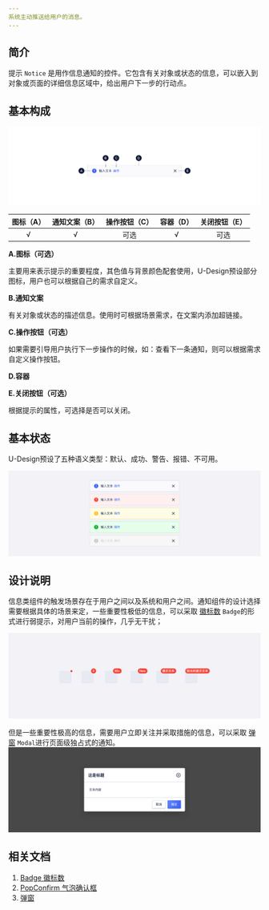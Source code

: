 ```yaml
---
系统主动推送给用户的消息。
---
```

<!--副标题具体写法见源代码模式-->

## 简介

提示 `Notice` 是用作信息通知的控件。它包含有关对象或状态的信息，可以嵌入到对象或页面的详细信息区域中，给出用户下一步的行动点。



## 基本构成
![](../../../images/notice/forms_01.png)

| 图标（A） | 通知文案（B） | 操作按钮（C） | 容器（D） | 关闭按钮（E） |
| :-------: | :-----------: | :-----------: | :-------: | :-----------: |
|     √     |       √       |     可选      |     √     |     可选      |

**A.图标（可选）**

主要用来表示提示的重要程度，其色值与背景颜色配套使用，U-Design预设部分图标，用户也可以根据自己的需求自定义。

**B.通知文案**

有关对象或状态的描述信息。使用时可根据场景需求，在文案内添加超链接。

**C.操作按钮（可选）**

如果需要引导用户执行下一步操作的时候，如：查看下一条通知，则可以根据需求自定义操作按钮。

**D.容器**

**E.关闭按钮（可选）**

根据提示的属性，可选择是否可以关闭。



## 基本状态

U-Design预设了五种语义类型：默认、成功、警告、报错、不可用。

![](../../../images/notice/states_01.png)



## 设计说明

信息类组件的触发场景存在于用户之间以及系统和用户之间。通知组件的设计选择需要根据具体的场景来定，一些重要性极低的信息，可以采取 [徽标数](http://10.179.234.214:8000/component/Badge/) `Badge`的形式进行弱提示，对用户当前的操作，几乎无干扰；

![](../../../images/notice/descriptions_01.png)

但是一些重要性极高的信息，需要用户立即关注并采取措施的信息，可以采取 [弹窗](http://10.179.234.214:8000/component/Modal/) `Modal`进行页面级独占式的通知。![](../../../images/notice/descriptions_02.png)





## 相关文档

1. [Badge 徽标数](http://10.179.234.214:8000/component/Badge/)
2. [PopConfirm 气泡确认框](http://10.179.234.214:8000/component/PopConfirm/)
3. [弹窗](http://10.179.234.214:8000/component/Modal/)
